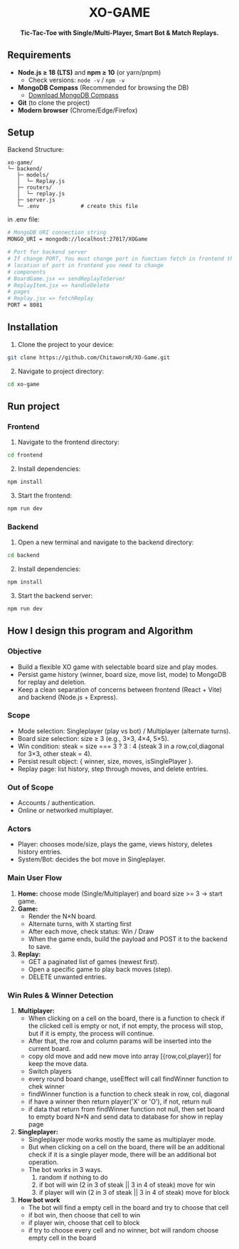 <h1 align="center">
  <br>
  XO-GAME
  <br>
</h1>

<h4 align="center">Tic-Tac-Toe with Single/Multi-Player, Smart Bot & Match Replays.</h4>

## Requirements

- **Node.js ≥ 18 (LTS)** and **npm ≥ 10** (or yarn/pnpm)
    - Check versions: `node -v` / `npm -v`
- **MongoDB Compass** (Recommended for browsing the DB)
    - [Download MongoDB Compass](https://www.mongodb.com/try/download/compass)
- **Git** (to clone the project)
- **Modern browser** (Chrome/Edge/Firefox)

## Setup
Backend Structure:
```
xo-game/
└─ backend/
   ├─ models/
   │  └─ Replay.js
   ├─ routers/
   │  └─ replay.js
   ├─ server.js
   └─ .env             # create this file

```
in .env file:
```bash
# MongoDB URI connection string
MONGO_URI = mongodb://localhost:27017/XOGame

# Port for backend server
# If change PORT, You must change port in function fetch in frontend the same
# location of port in frontend you need to change
# components
# BoardGame.jsx => sendReplayToServer
# ReplayItem.jsx => handleDelete
# pages
# Replay.jsx => fetchReplay 
PORT = 8081
```

## Installation
1. Clone the project to your device:
```bash
git clone https://github.com/ChitawornR/XO-Game.git
```
2. Navigate to project directory:
```bash
cd xo-game
```
## Run project
  ### Frontend
  1. Navigate to the frontend directory:
  ```bash
  cd frontend
  ```
  2. Install dependencies:
  ```bash
  npm install
  ```
  3. Start the frontend:
  ```bash
  npm run dev
  ```
  ### Backend
  1. Open a new terminal and navigate to the backend directory:
  ```bash
  cd backend
  ```
  2. Install dependencies:
  ```bash
  npm install
  ```
  3. Start the backend server:
  ```bash
  npm run dev
  ```

## How I design this program and Algorithm
  ### Objective
  - Build a flexible XO game with selectable board size and play modes.
  - Persist game history (winner, board size, move list, mode) to MongoDB for replay and deletion.
  - Keep a clean separation of concerns between frontend (React + Vite) and backend (Node.js + Express).
  ### Scope
  - Mode selection: Singleplayer (play vs bot) / Multiplayer (alternate turns).
  - Board size selection: size ≥ 3 (e.g., 3×3, 4×4, 5×5).
  - Win condition: steak = size === 3 ? 3 : 4 (steak 3 in a row,col,diagonal for 3×3, other steak = 4).
  - Persist result object: { winner, size, moves, isSinglePlayer }.
  - Replay page: list history, step through moves, and delete entries.
  ### Out of Scope
  - Accounts / authentication.
  - Online or networked multiplayer.
  ### Actors
  - Player: chooses mode/size, plays the game, views history, deletes history entries.
  - System/Bot: decides the bot move in Singleplayer.
  ### Main User Flow
  1. **Home:** choose mode (Single/Multiplayer) and board size >= 3 → start game.
  2. **Game:**
       - Render the N×N board.
       - Alternate turns, with X starting first
       - After each move, check status: Win / Draw
       - When the game ends, build the payload and POST it to the backend to save.
  3. **Replay:**
       - GET a paginated list of games (newest first).
       - Open a specific game to play back moves (step).
       - DELETE unwanted entries.
  ### Win Rules & Winner Detection
  1. **Multiplayer:**
       - When clicking on a cell on the board, there is a function to check if the clicked cell is empty or not, if not empty, the process will stop, but if it is empty, the process will continue.
       - After that, the row and column params will be inserted into the current board.
       - copy old move and add new move into array [{row,col,player}] for keep the move data.
       - Switch players
       - every round board change, useEffect will call findWinner function to chek winner
       - findWinner function is a function to check steak in row, col, diagonal
       - if have a winner then return player('X' or 'O'), if not, return null
       - if data that return from findWinner function not null, then set board to empty board N×N and send data to database for show in replay page
  2. **Singleplayer:**
       - Singleplayer mode works mostly the same as multiplayer mode.
       - But when clicking on a cell on the board, there will be an additional check if it is a single player mode, there will be an additional bot operation.
       - The bot works in 3 ways.
         1. random if nothing to do
         2. if bot will win (2 in 3 of steak || 3 in 4 of steak) move for win
         3. if player will win (2 in 3 of steak || 3 in 4 of steak) move for block
  3. **How bot work**
       - The bot will find a empty cell in the board and try to choose that cell
       - if bot win, then choose that cell to win
       - if player win, choose that cell to block
       - if try to choose every cell and no winner, bot will random choose empty cell in the board 

